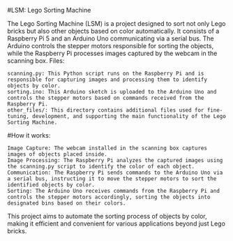 #LSM: Lego Sorting Machine

The Lego Sorting Machine (LSM) is a project designed to sort not only Lego bricks but also other objects based on color automatically. It consists of a Raspberry Pi 5 and an Arduino Uno communicating via a serial bus. The Arduino controls the stepper motors responsible for sorting the objects, while the Raspberry Pi processes images captured by the webcam in the scanning box.
Files:

    scanning.py: This Python script runs on the Raspberry Pi and is responsible for capturing images and processing them to identify objects by color.
    sorting.ino: This Arduino sketch is uploaded to the Arduino Uno and controls the stepper motors based on commands received from the Raspberry Pi.
    other_files/: This directory contains additional files used for fine-tuning, development, and supporting the main functionality of the Lego Sorting Machine.

#How it works:

    Image Capture: The webcam installed in the scanning box captures images of objects placed inside.
    Image Processing: The Raspberry Pi analyzes the captured images using the scanning.py script to identify the color of each object.
    Communication: The Raspberry Pi sends commands to the Arduino Uno via a serial bus, instructing it to move the stepper motors to sort the identified objects by color.
    Sorting: The Arduino Uno receives commands from the Raspberry Pi and controls the stepper motors accordingly, sorting the objects into designated bins based on their colors.

This project aims to automate the sorting process of objects by color, making it efficient and convenient for various applications beyond just Lego bricks.
